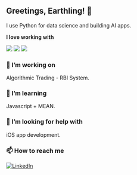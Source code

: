 ## Greetings, Earthling! 👋

I use Python for data science and building AI apps.

<div display="flex">

**I love working with**

<div display="flex">
  <img src="https://img.shields.io/badge/Python-3776AB?logo=python&logoColor=fff"/>
  <img src="[https://img.shields.io/badge/R-%23276DC3.svg?logo=r&logoColor=white"/>
  <img src="https://img.shields.io/badge/C++-%2300599C.svg?logo=c%2B%2B&logoColor=white"/>
</div>

  
### 🔭 I’m working on

Algorithmic Trading - RBI System. 

### 🌱 I’m learning

Javascript + MEAN.

### 🤔 I’m looking for help with

iOS app development.

</div>

### 📫 How to reach me

<div display="flex">
  <a href="https://www.linkedin.com/in/rishabh-r-7659ba11a/">
    <img src="https://img.shields.io/badge/linkedin-%230077B5.svg?style=for-the-badge&logo=linkedin&logoColor=white" alt="LinkedIn"/>
  </a>
</div>




